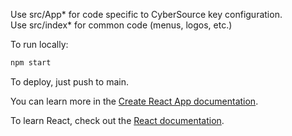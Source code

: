 Use src/App* for code specific to CyberSource key configuration.  
Use src/index* for common code (menus, logos, etc.)

To run locally:

```bash
npm start
```

To deploy, just push to main.


You can learn more in the [Create React App documentation](https://facebook.github.io/create-react-app/docs/getting-started).

To learn React, check out the [React documentation](https://reactjs.org/).